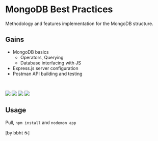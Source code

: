 # MongoDB Best Practices

Methodology and features implementation for the MongoDB structure.

## Gains
- MongoDB basics
    - Operators, Querying
    - Database interfacing with JS
- Express.js server configuration
- Postman API building and testing

<br>

![](https://shields.io/badge/-mongodb-4377cb?logo=mongodb)
![](https://shields.io/badge/-node-grey?logo=node.js)
![](https://shields.io/badge/-express-4377cb?logo=express)
![](https://shields.io/badge/-postman-4377cb?logo=postman)


## Usage

Pull, `npm install` and `nodemon app`


[by bbht ☕]
